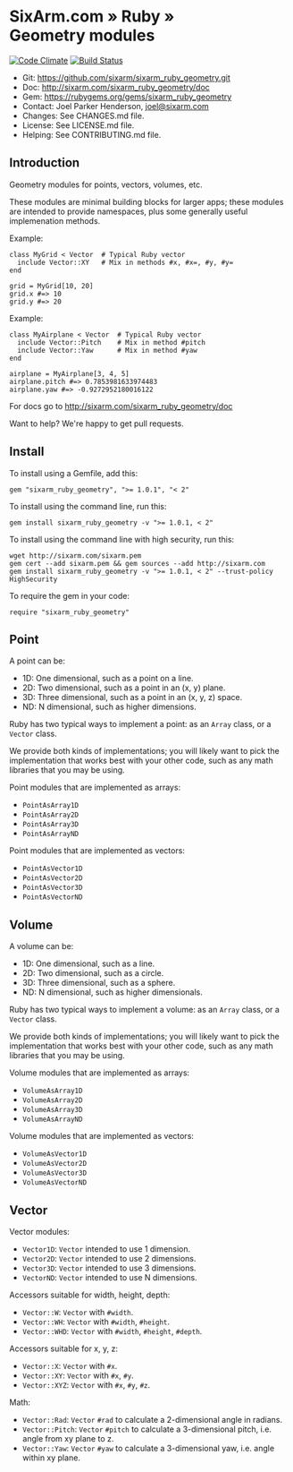 # SixArm.com » Ruby » <br> Geometry modules

<!--HEADER-OPEN-->

[![Code Climate](https://codeclimate.com/github/SixArm/sixarm_ruby_geometry.git.png)](https://codeclimate.com/github/SixArm/sixarm_ruby_geometry.git)
[![Build Status](https://travis-ci.org/SixArm/sixarm_ruby_geometry.git.png)](https://travis-ci.org/SixArm/sixarm_ruby_geometry.git)

* Git: <https://github.com/sixarm/sixarm_ruby_geometry.git>
* Doc: <http://sixarm.com/sixarm_ruby_geometry/doc>
* Gem: <https://rubygems.org/gems/sixarm_ruby_geometry>
* Contact: Joel Parker Henderson, <joel@sixarm.com>
* Changes: See CHANGES.md file.
* License: See LICENSE.md file.
* Helping: See CONTRIBUTING.md file.

<!--HEADER-SHUT-->


## Introduction

Geometry modules for points, vectors, volumes, etc.

These modules are minimal building blocks for larger apps; these modules are intended to provide namespaces, plus some generally useful implemenation methods.

Example:

    class MyGrid < Vector  # Typical Ruby vector
      include Vector::XY   # Mix in methods #x, #x=, #y, #y=
    end

    grid = MyGrid[10, 20]
    grid.x #=> 10
    grid.y #=> 20

Example:

    class MyAirplane < Vector  # Typical Ruby vector
      include Vector::Pitch    # Mix in method #pitch
      include Vector::Yaw      # Mix in method #yaw
    end

    airplane = MyAirplane[3, 4, 5]
    airplane.pitch #=> 0.7853981633974483
    airplane.yaw #=> -0.9272952180016122

For docs go to <http://sixarm.com/sixarm_ruby_geometry/doc>

Want to help? We're happy to get pull requests.


<!--INSTALL-OPEN-->

## Install

To install using a Gemfile, add this:

    gem "sixarm_ruby_geometry", ">= 1.0.1", "< 2"

To install using the command line, run this:

    gem install sixarm_ruby_geometry -v ">= 1.0.1, < 2"

To install using the command line with high security, run this:

    wget http://sixarm.com/sixarm.pem
    gem cert --add sixarm.pem && gem sources --add http://sixarm.com
    gem install sixarm_ruby_geometry -v ">= 1.0.1, < 2" --trust-policy HighSecurity

To require the gem in your code:

    require "sixarm_ruby_geometry"

<!--INSTALL-SHUT-->


## Point

A point can be:

* 1D: One dimensional, such as a point on a line.
* 2D: Two dimensional, such as a point in an (x, y) plane.
* 3D: Three dimensional, such as a point in an (x, y, z) space.
* ND: N dimensional, such as higher dimensions.

Ruby has two typical ways to implement a point: as an `Array` class, or a `Vector` class.

We provide both kinds of implementations; you will likely want to pick the implementation that works best with your other code, such as any math libraries that you may be using.

Point modules that are implemented as arrays:

* `PointAsArray1D`
* `PointAsArray2D`
* `PointAsArray3D`
* `PointAsArrayND`

Point modules that are implemented as vectors:

* `PointAsVector1D`
* `PointAsVector2D`
* `PointAsVector3D`
* `PointAsVectorND`


## Volume

A volume can be:

* 1D: One dimensional, such as a line.
* 2D: Two dimensional, such as a circle.
* 3D: Three dimensional, such as a sphere.
* ND: N dimensional, such as higher dimensionals.

Ruby has two typical ways to implement a volume: as an `Array` class, or a `Vector` class.

We provide both kinds of implementations; you will likely want to pick the implementation that works best with your other code, such as any math libraries that you may be using.

Volume modules that are implemented as arrays:

* `VolumeAsArray1D`
* `VolumeAsArray2D`
* `VolumeAsArray3D`
* `VolumeAsArrayND`

Volume modules that are implemented as vectors:

* `VolumeAsVector1D`
* `VolumeAsVector2D`
* `VolumeAsVector3D`
* `VolumeAsVectorND`


## Vector

Vector modules:

* `Vector1D`: `Vector` intended to use 1 dimension.
* `Vector2D`: `Vector` intended to use 2 dimensions.
* `Vector3D`: `Vector` intended to use 3 dimensions.
* `VectorND`: `Vector` intended to use N dimensions.

Accessors suitable for width, height, depth:

* `Vector::W`: `Vector` with `#width`.
* `Vector::WH`: `Vector` with `#width`, `#height`.
* `Vector::WHD`: `Vector` with `#width`, `#height`, `#depth`.

Accessors suitable for x, y, z:

* `Vector::X`: `Vector` with `#x`.
* `Vector::XY`: `Vector` with `#x`, `#y`.
* `Vector::XYZ`: `Vector` with `#x`, `#y`, `#z`.

Math:

* `Vector::Rad`: `Vector` `#rad` to calculate a 2-dimensional angle in radians.
* `Vector::Pitch`: `Vector` `#pitch` to calculate a 3-dimensional pitch, i.e. angle from xy plane to z.
* `Vector::Yaw`: `Vector` `#yaw` to calculate a 3-dimensional yaw, i.e. angle within xy plane.
